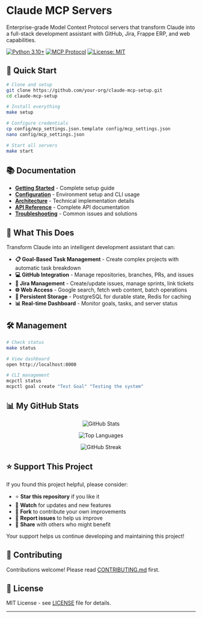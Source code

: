 # Claude MCP Servers

Enterprise-grade Model Context Protocol servers that transform Claude into a full-stack development assistant with GitHub, Jira, Frappe ERP, and web capabilities.

[![Python 3.10+](https://img.shields.io/badge/python-3.10+-blue.svg)](https://www.python.org/downloads/)
[![MCP Protocol](https://img.shields.io/badge/MCP-1.0+-green.svg)](https://modelcontextprotocol.io/)
[![License: MIT](https://img.shields.io/badge/License-MIT-yellow.svg)](https://opensource.org/licenses/MIT)

## 🚀 Quick Start

```bash
# Clone and setup
git clone https://github.com/your-org/claude-mcp-setup.git
cd claude-mcp-setup

# Install everything
make setup

# Configure credentials
cp config/mcp_settings.json.template config/mcp_settings.json
nano config/mcp_settings.json

# Start all servers
make start
```

## 📚 Documentation

- **[Getting Started](GETTING_STARTED.md)** - Complete setup guide
- **[Configuration](CONFIGURATION.md)** - Environment setup and CLI usage
- **[Architecture](ARCHITECTURE.md)** - Technical implementation details
- **[API Reference](API_REFERENCE.md)** - Complete API documentation
- **[Troubleshooting](TROUBLESHOOTING.md)** - Common issues and solutions

## 🎯 What This Does

Transform Claude into an intelligent development assistant that can:

- **📋 Goal-Based Task Management** - Create complex projects with automatic task breakdown
- **💻 GitHub Integration** - Manage repositories, branches, PRs, and issues
- **🎫 Jira Management** - Create/update issues, manage sprints, link tickets
- **🌐 Web Access** - Google search, fetch web content, batch operations
- **💾 Persistent Storage** - PostgreSQL for durable state, Redis for caching
- **📊 Real-time Dashboard** - Monitor goals, tasks, and server status

## 🛠️ Management

```bash
# Check status
make status

# View dashboard
open http://localhost:8000

# CLI management
mcpctl status
mcpctl goal create "Test Goal" "Testing the system"
```

## 📊 My GitHub Stats

<div align="center">

![GitHub Stats](https://github-readme-stats.vercel.app/api?username=souravs72&show_icons=true&theme=dark&hide_border=true&count_private=true)

![Top Languages](https://github-readme-stats.vercel.app/api/top-langs/?username=souravs72&layout=compact&theme=dark&hide_border=true&count_private=true)

![GitHub Streak](https://github-readme-streak-stats.herokuapp.com/?user=souravs72&theme=dark&hide_border=true)

</div>

## ⭐ Support This Project

If you found this project helpful, please consider:

- ⭐ **Star this repository** if you like it
- 👀 **Watch** for updates and new features
- 🍴 **Fork** to contribute your own improvements
- 🐛 **Report issues** to help us improve
- 💬 **Share** with others who might benefit

Your support helps us continue developing and maintaining this project!

## 🤝 Contributing

Contributions welcome! Please read [CONTRIBUTING.md](CONTRIBUTING.md) first.

## 📜 License

MIT License - see [LICENSE](LICENSE) file for details.

---
